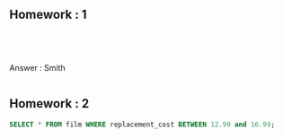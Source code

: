## Homework : 1

~~~sql  SELECT title , description FROM film;
~~~

~~~sql  SELECT * FROM film WHERE length >= 60 and length <= 75 ;
~~~

~~~sql  SELECT * FROM film WHERE rental_rate = 0.99 and replacement_cost = 12.99 or rental_rate = 0.99 and replacement_cost = 28.99 ; 
~~~

~~~sql  SELECT last_name FROM customer WHERE first_name = 'Mary';
~~~

Answer : Smith

~~~sql  SELECT * FROM film WHERE length < 50 and NOT rental_rate = 2.99 or length < 50 and NOT rental_rate = 4.99;
~~~

## Homework : 2

~~~sql
SELECT * FROM film WHERE replacement_cost BETWEEN 12.99 and 16.99;
~~~

~~~sql SELECT first_name , last_name FROM actor WHERE first_name  IN ('Penelope', 'Nick', 'Ed');
~~~

~~~sql SELECT * FROM film WHERE rental_rate  IN (0.99, 2.99, 4.99) and replacement_cost IN (12.99, 15.99, 28.99);
~~~









